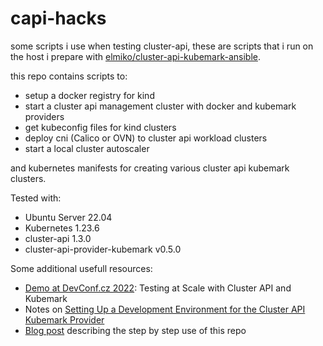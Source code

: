# capi-hacks

some scripts i use when testing cluster-api, these are scripts that i run on
the host i prepare with
[elmiko/cluster-api-kubemark-ansible](https://github.com/elmiko/cluster-api-kubemark-ansible).

this repo contains scripts to:
* setup a docker registry for kind
* start a cluster api management cluster with docker and kubemark providers
* get kubeconfig files for kind clusters
* deploy cni (Calico or OVN) to cluster api workload clusters
* start a local cluster autoscaler

and kubernetes manifests for creating various cluster api kubemark clusters.

Tested with:
* Ubuntu Server 22.04
* Kubernetes 1.23.6
* cluster-api 1.3.0
* cluster-api-provider-kubemark v0.5.0

Some additional usefull resources:
* [Demo at DevConf.cz 2022](https://vimeo.com/671479117): Testing at Scale with Cluster API and Kubemark
* Notes on [Setting Up a Development Environment for the Cluster API Kubemark Provider](https://notes.elmiko.dev/2021/10/11/setup-dev-capi-kubemark.html)
* [Blog post](https://josecastillolema.github.io/kubemark/) describing the step by step use of this repo
